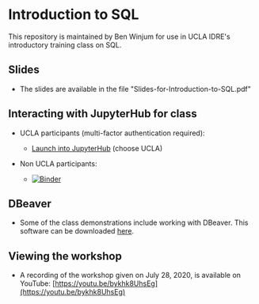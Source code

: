 # Introduction to SQL

This repository is maintained by Ben Winjum for use in UCLA IDRE's introductory training class on SQL.

## Slides

* The slides are available in the file "Slides-for-Introduction-to-SQL.pdf"

## Interacting with JupyterHub for class

* UCLA participants (multi-factor authentication required):

  * <a href="https://jupyter.idre.ucla.edu/hub/user-redirect/git-pull?repo=https%3A%2F%2Fgithub.com%2Fbenjum%2Fidre-intro-to-sql&urlpath=lab%2Ftree%2Fidre-intro-to-sql%2F&branch=master">Launch into JupyterHub</a> (choose UCLA)

* Non UCLA participants:
  * [![Binder](https://mybinder.org/badge_logo.svg)](https://mybinder.org/v2/gh/benjum/idre-intro-to-sql/master?urlpath=lab)

## DBeaver

* Some of the class demonstrations include working with DBeaver.  This software can be downloaded [here](https://dbeaver.io/download/).

## Viewing the workshop

* A recording of the workshop given on July 28, 2020, is available on YouTube: [https://youtu.be/bykhk8UhsEg](https://youtu.be/bykhk8UhsEg)

